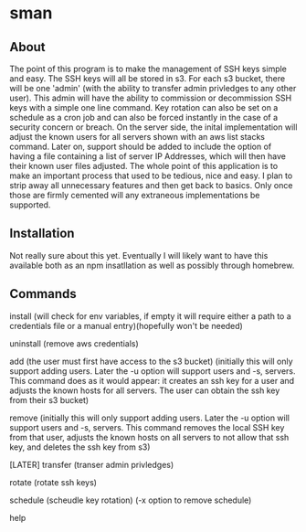 # sman

## About

The point of this program is to make the management of SSH keys simple and easy. The SSH keys will all be stored in s3. For each s3 bucket, there will be one 'admin' (with the ability to transfer admin privledges to any other user). This admin will have the ability to commission or decommission SSH keys with a simple one line command. Key rotation can also be set on a schedule as a cron job and can also be forced instantly in the case of a security concern or breach. On the server side, the inital implementation will adjust the known users for all servers shown with an aws list stacks command. Later on, support should be added to include the option of having a file containing a list of server IP Addresses, which will then have their known user files adjusted. The whole point of this application is to make an important process that used to be tedious, nice and easy. I plan to strip away all unnecessary features and then get back to basics. Only once those are firmly cemented will any extraneous implementations be supported.

## Installation

Not really sure about this yet. Eventually I will likely want to have this available both as an npm insatllation as well as possibly through homebrew.

## Commands

install (will check for env variables, if empty it will require either a path to a credentials file or a manual entry)(hopefully won't be needed)

uninstall (remove aws credentials)

add (the user must first have access to the s3 bucket) (initially this will only support adding users. Later the -u option will support users and -s, servers. This command does as it would appear: it creates an ssh key for a user and adjusts the known hosts for all servers. The user can obtain the ssh key from their s3 bucket)

remove (initially this will only support adding users. Later the -u option will support users and -s, servers. This command removes the local SSH key from that user, adjusts the known hosts on all servers to not allow that ssh key, and deletes the ssh key from s3)

[LATER] transfer (transer admin privledges) 

rotate (rotate ssh keys)

schedule (scheudle key rotation) (-x option to remove schedule)

help